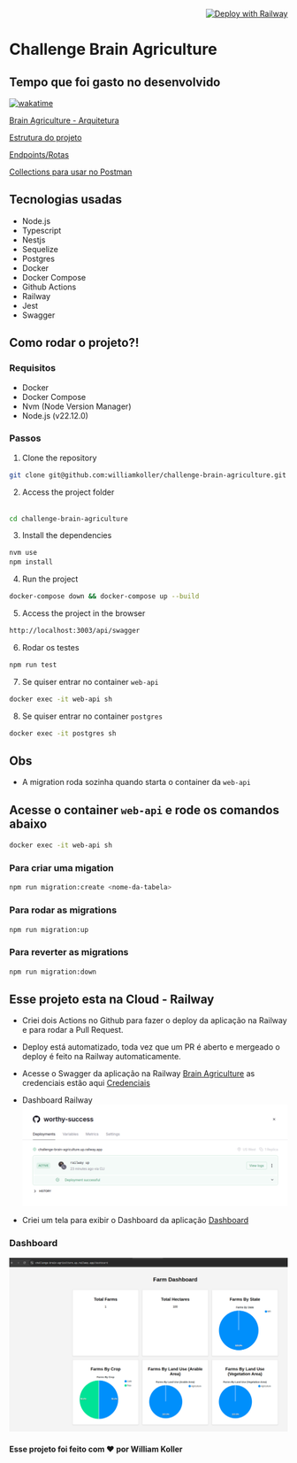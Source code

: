 <p align="right">
  <a href="https://railway.app">
    <img src="https://railway.app/button.svg" alt="Deploy with Railway">
  </a>
</p>

# Challenge Brain Agriculture

## Tempo que foi gasto no desenvolvido

[![wakatime](https://wakatime.com/badge/user/f8b538ef-5e09-4369-8b13-b9baf54326e9/project/84f5e59e-a674-4ec4-991b-4bb2c1f17653.svg)](https://wakatime.com/badge/user/f8b538ef-5e09-4369-8b13-b9baf54326e9/project/84f5e59e-a674-4ec4-991b-4bb2c1f17653)

[Brain Agriculture - Arquitetura](./architecture.md)

[Estrutura do projeto](./structure.md)

[Endpoints/Rotas](./endpoints.md)

[Collections para usar no Postman](./collections/BrainAgriculture.postman_collection.json)

## Tecnologias usadas

- Node.js
- Typescript
- Nestjs
- Sequelize
- Postgres
- Docker
- Docker Compose
- Github Actions
- Railway
- Jest
- Swagger

## Como rodar o projeto?!

### Requisitos

- Docker
- Docker Compose
- Nvm (Node Version Manager)
- Node.js (v22.12.0)

### Passos

1. Clone the repository

```bash
git clone git@github.com:williamkoller/challenge-brain-agriculture.git
```

2. Access the project folder

```bash

cd challenge-brain-agriculture
```

3. Install the dependencies

```bash
nvm use
npm install
```

4. Run the project

```bash
docker-compose down && docker-compose up --build
```

5. Access the project in the browser

```bash
http://localhost:3003/api/swagger
```

6. Rodar os testes

```bash
npm run test
```

7. Se quiser entrar no container `web-api`

```bash
docker exec -it web-api sh
```

8. Se quiser entrar no container `postgres`

```bash
docker exec -it postgres sh
```

## Obs

- A migration roda sozinha quando starta o container da `web-api`

## Acesse o container `web-api` e rode os comandos abaixo

```bash
docker exec -it web-api sh
```

### Para criar uma migation

```bash
npm run migration:create <nome-da-tabela>
```

### Para rodar as migrations

```bash
npm run migration:up
```

### Para reverter as migrations

```bash
npm run migration:down
```

## Esse projeto esta na Cloud - Railway

- Criei dois Actions no Github para fazer o deploy da aplicação na Railway e para rodar a Pull Request.

- Deploy está automatizado, toda vez que um PR é aberto e mergeado o deploy é feito na Railway automaticamente.

- Acesse o Swagger da aplicação na Railway [Brain Agriculture](https://challenge-brain-agriculture.up.railway.app/api/swagger) as credenciais estão aqui [Credenciais](./swagger-config.txt)

- Dashboard Railway <img src="./images/railway.png" alt="Deploy with Railway">

- Criei um tela para exibir o Dashboard da aplicação [Dashboard](https://challenge-brain-agriculture.up.railway.app/dashboard)

### Dashboard

<img src="./images/dashboard.png" alt="Dashboard">

#### Esse projeto foi feito com ❤️ por William Koller
